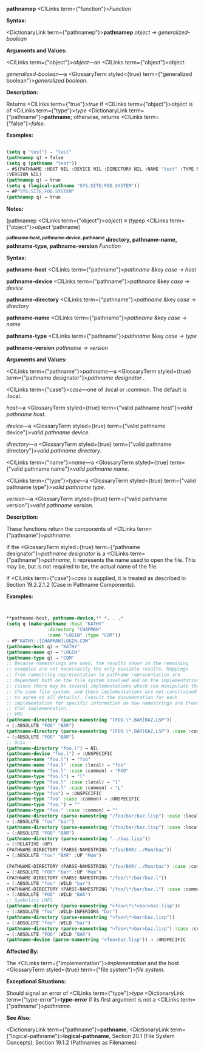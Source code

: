**pathnamep** <ClLinks  term={"function"}><i>Function</i></ClLinks> 



**Syntax:** 



<DictionaryLink  term={"pathnamep"}><b>pathnamep</b></DictionaryLink> *object → generalized-boolean* 



**Arguments and Values:** 



<ClLinks  term={"object"}><i>object</i></ClLinks>—an <ClLinks  term={"object"}><i>object</i></ClLinks>. 



*generalized-boolean*—a <GlossaryTerm styled={true} term={"generalized boolean"}><i>generalized boolean</i></GlossaryTerm>. 



**Description:** 



Returns <ClLinks  term={"true"}><i>true</i></ClLinks> if <ClLinks  term={"object"}><i>object</i></ClLinks> is of <ClLinks  term={"type"}><i>type</i></ClLinks> <DictionaryLink  term={"pathname"}><b>pathname</b></DictionaryLink>; otherwise, returns <ClLinks  term={"false"}><i>false</i></ClLinks>. 



**Examples:**
```lisp
 
(setq q "test") → "test" 
(pathnamep q) → false 
(setq q (pathname "test")) 
→ #S(PATHNAME :HOST NIL :DEVICE NIL :DIRECTORY NIL :NAME "test" :TYPE NIL 
:VERSION NIL) 
(pathnamep q) → true 
(setq q (logical-pathname "SYS:SITE;FOO.SYSTEM")) 
→ #P"SYS:SITE;FOO.SYSTEM" 
(pathnamep q) → true 
```
**Notes:** 



(pathnamep <ClLinks  term={"object"}><i>object</i></ClLinks>) *≡* (typep <ClLinks  term={"object"}><i>object</i></ClLinks> ’pathname) 







 



 



<b><sup>pathname-host, pathname-device, pathname</sup> directory, pathname-name, pathname-type, pathname-version</b> <i>Function</i> 



**Syntax:** 



**pathname-host** <ClLinks  term={"pathname"}><i>pathname</i></ClLinks> &amp;key *case → host* 



**pathname-device** <ClLinks  term={"pathname"}><i>pathname</i></ClLinks> &amp;key *case → device* 



**pathname-directory** <ClLinks  term={"pathname"}><i>pathname</i></ClLinks> &amp;key *case → directory* 



**pathname-name** <ClLinks  term={"pathname"}><i>pathname</i></ClLinks> &amp;key *case → name* 



**pathname-type** <ClLinks  term={"pathname"}><i>pathname</i></ClLinks> &amp;key *case → type* 



**pathname-version** *pathname → version* 



**Arguments and Values:** 



<ClLinks  term={"pathname"}><i>pathname</i></ClLinks>—a <GlossaryTerm styled={true} term={"pathname designator"}><i>pathname designator</i></GlossaryTerm> . 



<ClLinks  term={"case"}><i>case</i></ClLinks>—one of :local or :common. The default is :local. 



*host*—a <GlossaryTerm styled={true} term={"valid pathname host"}><i>valid pathname host</i></GlossaryTerm>. 



*device*—a <GlossaryTerm styled={true} term={"valid pathname device"}><i>valid pathname device</i></GlossaryTerm>. 



*directory*—a <GlossaryTerm styled={true} term={"valid pathname directory"}><i>valid pathname directory</i></GlossaryTerm>. 



<ClLinks  term={"name"}><i>name</i></ClLinks>—a <GlossaryTerm styled={true} term={"valid pathname name"}><i>valid pathname name</i></GlossaryTerm>. 



<ClLinks  term={"type"}><i>type</i></ClLinks>—a <GlossaryTerm styled={true} term={"valid pathname type"}><i>valid pathname type</i></GlossaryTerm>. 



*version*—a <GlossaryTerm styled={true} term={"valid pathname version"}><i>valid pathname version</i></GlossaryTerm>. 



**Description:** 



These functions return the components of <ClLinks  term={"pathname"}><i>pathname</i></ClLinks>. 



If the <GlossaryTerm styled={true} term={"pathname designator"}><i>pathname designator</i></GlossaryTerm> is a <ClLinks  term={"pathname"}><i>pathname</i></ClLinks>, it represents the name used to open the file. This may be, but is not required to be, the actual name of the file. 



If <ClLinks  term={"case"}><i>case</i></ClLinks> is supplied, it is treated as described in Section 19.2.2.1.2 (Case in Pathname Components). 

**Examples:**
```lisp


**pathname-host, pathname-device,** *. . .* 
(setq q (make-pathname :host "KATHY" 
		       :directory "CHAPMAN" 
		       :name "LOGIN" :type "COM")) 
→ #P"KATHY::[CHAPMAN]LOGIN.COM" 
(pathname-host q) → "KATHY" 
(pathname-name q) → "LOGIN" 
(pathname-type q) → "COM" 
;; Because namestrings are used, the results shown in the remaining 
;; examples are not necessarily the only possible results. Mappings 
;; from namestring representation to pathname representation are 
;; dependent both on the file system involved and on the implementation 
;; (since there may be several implementations which can manipulate the 
;; the same file system, and those implementations are not constrained 
;; to agree on all details). Consult the documentation for each 
;; implementation for specific information on how namestrings are treated 
;; that implementation. 
;; VMS 
(pathname-directory (parse-namestring "[FOO.\*.BAR]BAZ.LSP")) 
→ (:ABSOLUTE "FOO" "BAR") 
(pathname-directory (parse-namestring "[FOO.\*.BAR]BAZ.LSP") :case :common) 
→ (:ABSOLUTE "FOO" "BAR") 
;; Unix 
(pathname-directory "foo.l") → NIL 
(pathname-device "foo.l") → :UNSPECIFIC 
(pathname-name "foo.l") → "foo" 
(pathname-name "foo.l" :case :local) → "foo" 
(pathname-name "foo.l" :case :common) → "FOO" 
(pathname-type "foo.l") → "l" 
(pathname-type "foo.l" :case :local) → "l" 
(pathname-type "foo.l" :case :common) → "L" 
(pathname-type "foo") → :UNSPECIFIC 
(pathname-type "foo" :case :common) → :UNSPECIFIC 
(pathname-type "foo.") → "" 
(pathname-type "foo." :case :common) → "" 
(pathname-directory (parse-namestring "/foo/bar/baz.lisp") :case :local) 
→ (:ABSOLUTE "foo" "bar") 
(pathname-directory (parse-namestring "/foo/bar/baz.lisp") :case :local) 
→ (:ABSOLUTE "FOO" "BAR") 
(pathname-directory (parse-namestring "../baz.lisp")) 
→ (:RELATIVE :UP) 
(PATHNAME-DIRECTORY (PARSE-NAMESTRING "/foo/BAR/../Mum/baz")) 
→ (:ABSOLUTE "foo" "BAR" :UP "Mum") 

(PATHNAME-DIRECTORY (PARSE-NAMESTRING "/foo/BAR/../Mum/baz") :case :common) 
→ (:ABSOLUTE "FOO" "bar" :UP "Mum") 
(PATHNAME-DIRECTORY (PARSE-NAMESTRING "/foo/\*/bar/baz.l")) 
→ (:ABSOLUTE "foo" :WILD "bar") 
(PATHNAME-DIRECTORY (PARSE-NAMESTRING "/foo/\*/bar/baz.l") :case :common) 
→ (:ABSOLUTE "FOO" :WILD "BAR") 
;; Symbolics LMFS 
(pathname-directory (parse-namestring ">foo>\*\*>bar>baz.lisp")) 
→ (:ABSOLUTE "foo" :WILD-INFERIORS "bar") 
(pathname-directory (parse-namestring ">foo>\*>bar>baz.lisp")) 
→ (:ABSOLUTE "foo" :WILD "bar") 
(pathname-directory (parse-namestring ">foo>\*>bar>baz.lisp") :case :common) 
→ (:ABSOLUTE "FOO" :WILD "BAR") 
(pathname-device (parse-namestring ">foo>baz.lisp")) → :UNSPECIFIC 
```
**Affected By:** 



The <ClLinks  term={"implementation"}><i>implementation</i></ClLinks> and the host <GlossaryTerm styled={true} term={"file system"}><i>file system</i></GlossaryTerm>. 



**Exceptional Situations:** 



Should signal an error of <ClLinks  term={"type"}><i>type</i></ClLinks> <DictionaryLink  term={"type-error"}><b>type-error</b></DictionaryLink> if its first argument is not a <ClLinks  term={"pathname"}><i>pathname</i></ClLinks>. 



**See Also:** 



<DictionaryLink  term={"pathname"}><b>pathname</b></DictionaryLink>, <DictionaryLink  term={"logical-pathname"}><b>logical-pathname</b></DictionaryLink>, Section 20.1 (File System Concepts), Section 19.1.2 (Pathnames as Filenames) 



